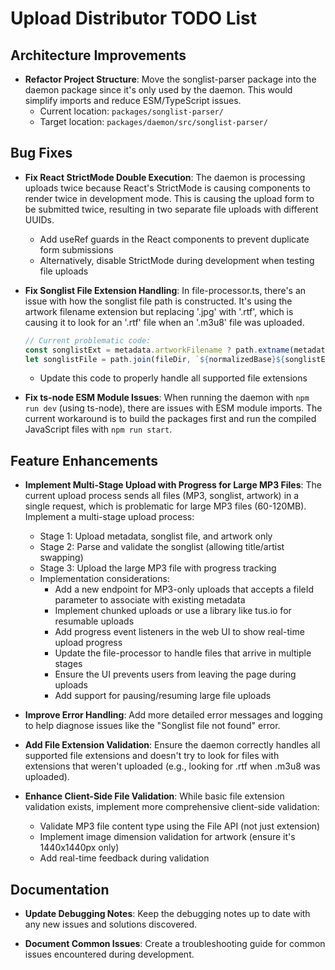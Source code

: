 # Upload Distributor TODO List

## Architecture Improvements

- **Refactor Project Structure**: Move the songlist-parser package into the daemon package since it's only used by the daemon. This would simplify imports and reduce ESM/TypeScript issues.
  - Current location: `packages/songlist-parser/`
  - Target location: `packages/daemon/src/songlist-parser/`

## Bug Fixes

- **Fix React StrictMode Double Execution**: The daemon is processing uploads twice because React's StrictMode is causing components to render twice in development mode. This is causing the upload form to be submitted twice, resulting in two separate file uploads with different UUIDs.
  - Add useRef guards in the React components to prevent duplicate form submissions
  - Alternatively, disable StrictMode during development when testing file uploads

- **Fix Songlist File Extension Handling**: In file-processor.ts, there's an issue with how the songlist file path is constructed. It's using the artwork filename extension but replacing '.jpg' with '.rtf', which is causing it to look for an '.rtf' file when an '.m3u8' file was uploaded.
  ```typescript
  // Current problematic code:
  const songlistExt = metadata.artworkFilename ? path.extname(metadata.artworkFilename).replace('.jpg', '.rtf') : '.rtf';
  let songlistFile = path.join(fileDir, `${normalizedBase}${songlistExt}`);
  ```
  - Update this code to properly handle all supported file extensions

- **Fix ts-node ESM Module Issues**: When running the daemon with `npm run dev` (using ts-node), there are issues with ESM module imports. The current workaround is to build the packages first and run the compiled JavaScript files with `npm run start`.

## Feature Enhancements

- **Implement Multi-Stage Upload with Progress for Large MP3 Files**: The current upload process sends all files (MP3, songlist, artwork) in a single request, which is problematic for large MP3 files (60-120MB). Implement a multi-stage upload process:
  - Stage 1: Upload metadata, songlist file, and artwork only
  - Stage 2: Parse and validate the songlist (allowing title/artist swapping)
  - Stage 3: Upload the large MP3 file with progress tracking
  - Implementation considerations:
    - Add a new endpoint for MP3-only uploads that accepts a fileId parameter to associate with existing metadata
    - Implement chunked uploads or use a library like tus.io for resumable uploads
    - Add progress event listeners in the web UI to show real-time upload progress
    - Update the file-processor to handle files that arrive in multiple stages
    - Ensure the UI prevents users from leaving the page during uploads
    - Add support for pausing/resuming large file uploads

- **Improve Error Handling**: Add more detailed error messages and logging to help diagnose issues like the "Songlist file not found" error.

- **Add File Extension Validation**: Ensure the daemon correctly handles all supported file extensions and doesn't try to look for files with extensions that weren't uploaded (e.g., looking for .rtf when .m3u8 was uploaded).

- **Enhance Client-Side File Validation**: While basic file extension validation exists, implement more comprehensive client-side validation:
  - Validate MP3 file content type using the File API (not just extension)
  - Implement image dimension validation for artwork (ensure it's 1440x1440px only)
  - Add real-time feedback during validation

## Documentation

- **Update Debugging Notes**: Keep the debugging notes up to date with any new issues and solutions discovered.

- **Document Common Issues**: Create a troubleshooting guide for common issues encountered during development.
